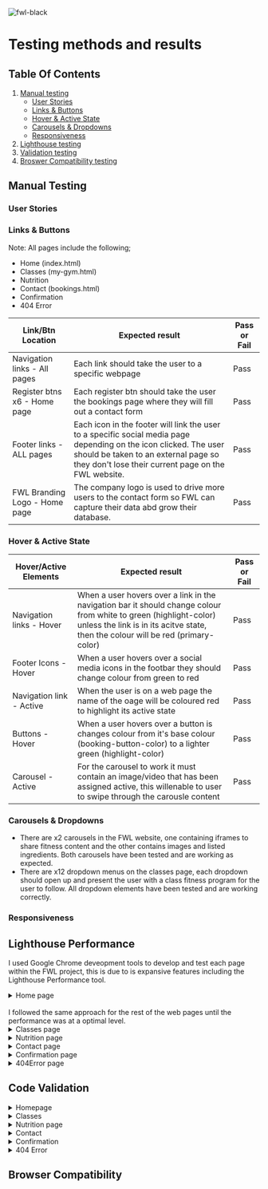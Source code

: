 ![fwl-black](https://github.com/user-attachments/assets/fccd189c-a850-4ee3-b6c5-9aa0acd4d987)


# Testing methods and results
## Table Of Contents

1. [Manual testing](#manual-testing)
    - [User Stories](#user-stories)
    - [Links & Buttons](#links-buttons)
    - [Hover & Active State](#animation)
    - [Carousels & Dropdowns](#features)
    - [Responsiveness](#responsiveness)
2. [Lighthouse testing](#lighthouse)
3. [Validation testing](#validation)
4. [Broswer Compatibility testing](#browser)


## Manual Testing
### User Stories
### Links & Buttons

Note: All pages include the following;
- Home (index.html)
- Classes (my-gym.html)
- Nutrition
- Contact (bookings.html)
- Confirmation
- 404 Error
  
| **Link/Btn Location**                                                                    | **Expected result**                                                                                                 | **Pass or Fail** |
| --------------------------------------------------------------------------- | ----------------------------------------------------------------------------------------------------------------------- | ---------- |
| Navigation links - All pages                                             |  Each link should take the user to a specific webpage                                                                                                                       | Pass  |
| Register btns x6 - Home page  | Each register btn should take the user the bookings page where they will fill out a contact form                     | Pass  |
| Footer links - ALL pages                                                        | Each icon in the footer will link the user to a specific social media page depending on the icon clicked. The user should be taken to an external page so they don't lose their current page on the FWL website.                                                                                                                      | Pass |
| FWL Branding Logo - Home page        | The company logo is used to drive more users to the contact form so FWL can capture their data abd grow their database.                                 | Pass  |




### Hover & Active State
| **Hover/Active Elements**                                                                    | **Expected result**                                                                                                 | **Pass or Fail** |
| --------------------------------------------------------------------------- | ----------------------------------------------------------------------------------------------------------------------- | ---------- |
| Navigation links - Hover                                             |  When a user hovers over a link in the navigation bar it should change colour from white to green (highlight-color) unless the link is in its acitve state, then the colour will be red (primary-color)                                                                                                                       | Pass  |
| Footer Icons - Hover  | When a user hovers over a social media icons in the footbar they should change colour from green to red                | Pass  |
| Navigation link - Active | When the user is on a web page the name of the oage will be coloured red to highlight its active state | Pass |
| Buttons - Hover        | When a user hovers over a button is changes colour from it's base colour (booking-button-color) to a lighter green (highlight-color) | Pass  |
| Carousel - Active   | For the carousel to work it must contain an image/video that has been assigned active, this willenable to user to swipe through the carousle content | Pass  |

### Carousels & Dropdowns
- There are x2 carousels in the FWL website, one containing iframes to share fitness content and the other contains images and listed ingredients. Both carousels have been tested and are working as expected.
- There are x12 dropdown menus on the classes page, each dropdown should open up and present the user with a class fitness program for the user to follow. All dropdown elements have been tested and are working correctly.

### Responsiveness



## Lighthouse Performance
I used Google Chrome deveopment tools to develop and test each page within the FWL project, this is due to is expansive features including the Lighthouse Performance tool.


<details>
<Summary>Home page</summary>
<details>
<Summary>Before</summary>

**Performance at 44%**  
   <img width="1280" alt="home-44percent" src="https://github.com/user-attachments/assets/5c2c7380-20bc-4307-9c5d-fa0de02795a7" />
**Performance at 62%**  
<img width="1280" alt="home-errors1" src="https://github.com/user-attachments/assets/fd3082ac-ee1f-46b3-8aac-77a4e9c25aa3" />

**Examples of some of the errors that needed fixing**
<img width="1280" alt="home-errors1" src="https://github.com/user-attachments/assets/ce6912f4-2532-4b4a-a379-15457b32855f" />

</details>
<details>
<Summary>After</summary>
The image below shows that the home page performance has increased to **94%** . This was made possible by working through each of the errors until they were resolved and passed the Lighthouse performance checks. 
    <br>
  <img width="1280" alt="home-94percent" src="https://github.com/user-attachments/assets/e3ece2dd-2b6d-45ce-8870-03b270dfcf92" />
</details>
</details>
<br>
I followed the same approach for the rest of the web pages until the performance was at a optimal level.
<br>


<details>
<Summary>Classes page</summary>

</details>

<details>
<Summary>Nutrition page</summary>

</details>

<details>
<Summary>Contact page</summary>
<img width="1280" alt="contact-99percent" src="https://github.com/user-attachments/assets/79dfdbe7-1e30-4e62-97df-81ded5a85452" />
</details>

<details>
<Summary>Confirmation page</summary>

</details>
<details>
<Summary>404Error page</summary>

</details>



## Code Validation
<details>
<Summary>Homepage</summary>
   <img width="1241" alt="home-valid" src="https://github.com/user-attachments/assets/22eb59a4-020a-41b9-9b04-4e5a7f57ba8f" />
 
</details>

<details>
<Summary>Classes</summary>
    <img width="1222" alt="classes-valid" src="https://github.com/user-attachments/assets/5ade1f04-f2c6-4ce2-8382-f7bbd428171e" />
</details>

<details>
<Summary>Nutrition page</summary>
<img width="1186" alt="nutrition-79percent" src="https://github.com/user-attachments/assets/773ce84e-ff81-4bbc-a8b6-4f5bc647934a" />
</details>

<details>
<Summary>Contact</summary>
    <img width="1233" alt="bookings-valid" src="https://github.com/user-attachments/assets/9a0d7e33-d4bb-4c8e-99a1-01b893acc3a3" />
</details>

<details>
<Summary>Confirmation</summary>
 
</details>

<details>
<Summary>404 Error</summary>
    <img width="1054" alt="Screenshot 2025-06-11 at 14 04 38" src="https://github.com/user-attachments/assets/bbe421c3-04e5-4b36-b518-f88b6f2dfed6" />
</details>






## Browser Compatibility
